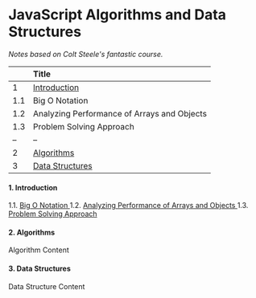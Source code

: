 # JavaScript Algorithms and Data Structures

_Notes based on Colt Steele's fantastic course._

|     | Title                                       |
| :-- | :------------------------------------------ |
| 1   | [ Introduction ](#intro)                    |
| 1.1 | Big O Notation                              |
| 1.2 | Analyzing Performance of Arrays and Objects |
| 1.3 | Problem Solving Approach                    |
| –   | –                                           |
| 2   | [ Algorithms ](#algo)                       |
| 3   | [ Data Structures ](#data)                  |

<a name="intro"></a>

#### 1. Introduction

1.1. [ Big O Notation ](11-Big-O-Notation/README.md)
1.2. [ Analyzing Performance of Arrays and Objects ](12-Analyzing-Performance-of-Arrays-and-Objects/README.md)
1.3. [ Problem Solving Approach ](13-Problem-Solving-Approach/README.md)

<a name="algo"></a>

#### 2. Algorithms

Algorithm Content

<a name="data"></a>

#### 3. Data Structures

Data Structure Content

